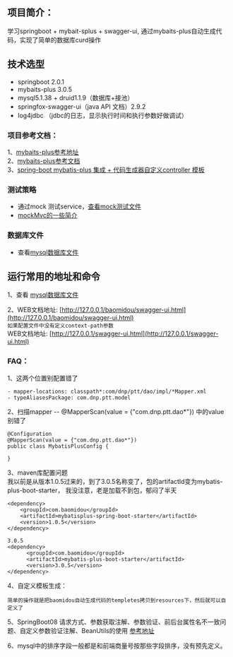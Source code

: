 ## 项目简介：
学习springboot + mybait-splus + swagger-ui, 通过mybaits-plus自动生成代码，实现了简单的数据库curd操作

## 技术选型
* springboot 2.0.1
* mybaits-plus 3.0.5
* mysql5.1.38 + druid1.1.9（数据库+接池）
* springfox-swagger-ui（java API 文档）2.9.2
* log4jdbc  （jdbc的日志，显示执行时间和执行参数好做调试）

### 项目参考文档：
1、[mybaits-plus参考地址](https://github.com/baomidou/mybatis-plus/blob/3.0/mybatis-plus)  
2、[mybaits-plus参考文档](https://mp.baomidou.com/guide/generator.html)  
3、[spring-boot mybatis-plus 集成 + 代码生成器自定义controller 模板](https://blog.csdn.net/qq_33842795/article/details/80227382)

### 测试策略
* 通过mock 测试service，[查看mock测试文件](src/main/test/com.dnp.test/base/Base.java)
* [mockMvc的一些简介](https://www.cnblogs.com/ken-jl/p/9724814.html)
### 数据库文件
* 查看[mysql数据库文件](sql/mytest.sql)

## 运行常用的地址和命令
1、查看 [mysql数据库文件](sql/mytest.sql)  

2、WEB文档地址: [http://127.0.0.1/baomidou/swagger-ui.html](http://127.0.0.1/baomidou/swagger-ui.html)  
`如果配置文件中没有定义context-path参数`  
WEB文档地址: [http://127.0.0.1/swagger-ui.html](http://127.0.0.1/swagger-ui.html)  
  
### FAQ：
1、这两个位置别配置错了
```
- mapper-locations: classpath*:com/dnp/ptt/dao/impl/*Mapper.xml
- typeAliasesPackage: com.dnp.ptt.model
```

2、扫描mapper -- @MapperScan(value = {"com.dnp.ptt.dao*"}) 中的value别错了
```
@Configuration
@MapperScan(value = {"com.dnp.ptt.dao*"})
public class MybatisPlusConfig {

}
```
3、maven库配置问题  
我以前是从版本1.0.5过来的，到了3.0.5名称变了，包的artifactId变为mybatis-plus-boot-starter，  我没注意，老是加载不到包，郁闷了半天
```
<dependency>
	<groupId>com.baomidou</groupId>
	<artifactId>mybatisplus-spring-boot-starter</artifactId>
	<version>1.0.5</version>
</dependency>

3.0.5
<dependency>
      <groupId>com.baomidou</groupId>
      <artifactId>mybatis-plus-boot-starter</artifactId>
      <version>3.0.5</version>
</dependency>
```
4、自定义模板生成：
```
简单的操作就是把baomidou自动生成代码的templetes拷贝到resources下，然后就可以自定义了
```

5、SpringBoot08 请求方式、参数获取注解、参数验证、前后台属性名不一致问题、自定义参数验证注解、BeanUtils的使用
[参考地址](https://www.cnblogs.com/NeverCtrl-C/p/8185576.html)

6、mysql中的排序字段一般都是和前端商量号按那些字段排序，没有预先定义。

